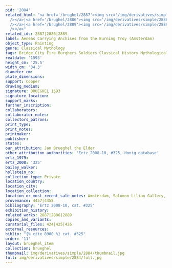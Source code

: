 ```yaml
---
pid: '2884'
related_html: "<a href='/brughel/2887'><img src='/img/derivatives/simple/2887/thumbnail.jpg'
  /></a>|<a href='/brughel/2886'><img src='/img/derivatives/simple/2886/thumbnail.jpg'
  /></a>|<a href='/brughel/2889'><img src='/img/derivatives/simple/2889/thumbnail.jpg'
  /></a>"
related_ids: 2887|2886|2889
label: Aeneas Carrying Anchises from the Burning Troy (Amsterdam)
object_type: Painting
genre: Classical Mythology
tags: Bridge City Fire Burghers Soldiers Classical History Mythological Boat
realdate: '1593'
height_cm: '25.5'
width_cm: '34.3'
diameter_cm: 
plate_dimensions: 
support: Copper
drawing_medium: 
signature: BRUEGHEL 1593
signature_location: 
support_marks: 
further_inscription: 
collaborators: 
collaborator_notes: 
collectors_patrons: 
print_type: 
print_notes: 
printmaker: 
publisher: 
states: 
our_attribution: Jan Brueghel the Elder
other_attribution_authorities: 'Ertz 2008-10, #325, Honig database'
ertz_1979: 
ertz_2008: '325'
bailey_walker: 
hollstein_no: 
collection_type: Private
location_country: 
location_city: 
location_collection: 
location_or_most_recent_sale_notes: Amsterdam, Salomon Lilian Gallery, 2005
provenance: 4457|4458
bibliography: 'Ertz 2008-10, cat. #325'
exhibition_history: 
related_works: 2887|2886|2889
copies_and_variants: 
curatorial_files: 424|425|426
external_resources: 
biblio: "{% cite 8900 %} cat. #325"
order: '11'
layout: brueghel_item
collection: brueghel
thumbnail: img/derivatives/simple/2884/thumbnail.jpg
full: img/derivatives/simple/2884/full.jpg
---
```

